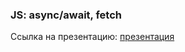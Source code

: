 ### JS: async/await, fetch

Ссылка на презентацию: [презентация](https://github.com/ait-tr/cohort33/blob/main/front_end/lesson_14/JS_Async_Await_Fetch.pdf)
